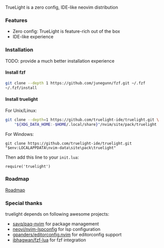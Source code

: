 TrueLight is a zero config, IDE-like neovim distribution

### Features
- Zero config: TrueLight is feature-rich out of the box
- IDE-like experience

### Installation

TODO: provide a much better installation experience

#### Install fzf

```sh
git clone --depth 1 https://github.com/junegunn/fzf.git ~/.fzf
~/.fzf/install
```

#### Install truelight
For Unix/Linux:

```sh
git clone --depth=1 https://github.com/truelight-ide/truelight.git \
    "${XDG_DATA_HOME:-$HOME/.local/share}"/nvim/site/pack/truelight
```

For Windows:

```
git clone https://github.com/truelight-ide/truelight.git "$env:LOCALAPPDATA\nvim-data\site\pack\truelight"
```

Then add this line to your `init.lua`:

```
require('truelight')
```

### Roadmap
[Roadmap](https://github.com/orgs/truelight-ide/projects/1)

### Special thanks

truelight depends on following awesome projects:
- [savq/paq-nvim](https://github.com/savq/paq-nvim) for package management
- [neovi/nvim-lspconfig](https://github.com/neovim/nvim-lspconfig) for lsp configuration
- [gpanders/editorconfig.nvim](https://github.com/gpanders/editorconfig.nvim) for editorconfig support
- [ibhagwan/fzf-lua](https://github.com/ibhagwan/fzf-lua) for fzf integration
